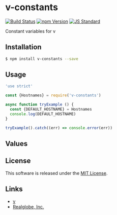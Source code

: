 v-constants
==========

<!---
This file is generated by ape-tmpl. Do not update manually.
--->

<!-- Badge Start -->
<a name="badges"></a>

[![Build Status][bd_travis_shield_url]][bd_travis_url]
[![npm Version][bd_npm_shield_url]][bd_npm_url]
[![JS Standard][bd_standard_shield_url]][bd_standard_url]

[bd_repo_url]: https://github.com/realglobe-Inc/v-constants
[bd_travis_url]: http://travis-ci.org/realglobe-Inc/v-constants
[bd_travis_shield_url]: http://img.shields.io/travis/realglobe-Inc/v-constants.svg?style=flat
[bd_travis_com_url]: http://travis-ci.com/realglobe-Inc/v-constants
[bd_travis_com_shield_url]: https://api.travis-ci.com/realglobe-Inc/v-constants.svg?token=
[bd_license_url]: https://github.com/realglobe-Inc/v-constants/blob/master/LICENSE
[bd_codeclimate_url]: http://codeclimate.com/github/realglobe-Inc/v-constants
[bd_codeclimate_shield_url]: http://img.shields.io/codeclimate/github/realglobe-Inc/v-constants.svg?style=flat
[bd_codeclimate_coverage_shield_url]: http://img.shields.io/codeclimate/coverage/github/realglobe-Inc/v-constants.svg?style=flat
[bd_gemnasium_url]: https://gemnasium.com/realglobe-Inc/v-constants
[bd_gemnasium_shield_url]: https://gemnasium.com/realglobe-Inc/v-constants.svg
[bd_npm_url]: http://www.npmjs.org/package/v-constants
[bd_npm_shield_url]: http://img.shields.io/npm/v/v-constants.svg?style=flat
[bd_standard_url]: http://standardjs.com/
[bd_standard_shield_url]: https://img.shields.io/badge/code%20style-standard-brightgreen.svg

<!-- Badge End -->


<!-- Description Start -->
<a name="description"></a>

Constant variables for v

<!-- Description End -->


<!-- Overview Start -->
<a name="overview"></a>



<!-- Overview End -->


<!-- Sections Start -->
<a name="sections"></a>

<!-- Section from "doc/guides/01.Installation.md.hbs" Start -->

<a name="section-doc-guides-01-installation-md"></a>

Installation
-----

```bash
$ npm install v-constants --save
```


<!-- Section from "doc/guides/01.Installation.md.hbs" End -->

<!-- Section from "doc/guides/02.Usage.md.hbs" Start -->

<a name="section-doc-guides-02-usage-md"></a>

Usage
---------

```javascript
'use strict'

const {Hostnames} = require('v-constants')

async function tryExample () {
  const {DEFAULT_HOSTNAME} = Hostnames
  console.log(DEFAULT_HOSTNAME)
}

tryExample().catch((err) => console.error(err))

```


<!-- Section from "doc/guides/02.Usage.md.hbs" End -->

<!-- Section from "doc/guides/03.Values.md.hbs" Start -->

<a name="section-doc-guides-03-values-md"></a>

Values
------





<!-- Section from "doc/guides/03.Values.md.hbs" End -->


<!-- Sections Start -->


<!-- LICENSE Start -->
<a name="license"></a>

License
-------
This software is released under the [MIT License](https://github.com/realglobe-Inc/v-constants/blob/master/LICENSE).

<!-- LICENSE End -->


<!-- Links Start -->
<a name="links"></a>

Links
------

+ [v][v_url]
+ [Realglobe, Inc.][realglobe,_inc__url]

[v_url]: https://github.com/realglobe-Inc/v
[realglobe,_inc__url]: http://realglobe.jp

<!-- Links End -->
